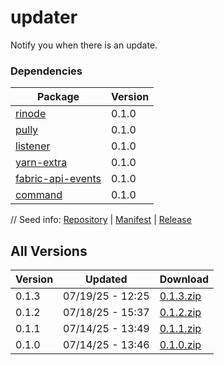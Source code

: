 # updater

Notify you when there is an update.

### Dependencies

|Package|Version|
|---|---|
|[rinode](../rinode)|0.1.0|
|[pully](../pully)|0.1.0|
|[listener](../listener)|0.1.0|
|[yarn-extra](../yarn-extra)|0.1.0|
|[fabric-api-events](../fabric-api-events)|0.1.0|
|[command](../command)|0.1.0|

// Seed info: [Repository](https://github.com/fabriccore/updater-js) | [Manifest](https://raw.githubusercontent.com/fabriccore/updater-js/refs/heads/master/package.json) | [Release](https://github.com/fabriccore/updater-js/archive/refs/heads/master.zip)

## All Versions

|Version|Updated|Download|
|---|---|---|
|0.1.3|07/19/25 - 12:25|[0.1.3.zip](./releases/0.1.3.zip)|
|0.1.2|07/18/25 - 15:37|[0.1.2.zip](./releases/0.1.2.zip)|
|0.1.1|07/14/25 - 13:49|[0.1.1.zip](./releases/0.1.1.zip)|
|0.1.0|07/14/25 - 13:46|[0.1.0.zip](./releases/0.1.0.zip)|